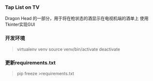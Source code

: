 ### Tap List on TV

Dragon Head 的一部分，用于将在枪状态的酒显示在电视机端的酒单上
使用Tkinter实现GUI

### 开发环境

> virtualenv venv
> source venv/bin/activate
> deactivate

### 更新requirements.txt
> pip freeze >requirements.txt

